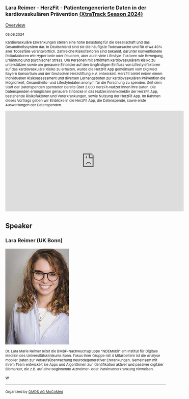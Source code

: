 ### Lara Reimer - HerzFit - Patientengenerierte Daten in der kardiovaskulären Prävention [(XtraTrack Season 2024)](XtraTracksOverview)

[Overview](XtraTracksOverview)

<p style="font-size:11px">05.06.2024</p>

<p style="font-size:11px">Kardiovaskuläre Erkrankungen stellen eine hohe Belastung für die Gesellschaft und das Gesundheitssystem dar. In Deutschland sind sie die häufigste Todesursache und für etwa 40% aller Todesfälle verantwortlich. Zahlreiche Risikofaktoren sind bekannt, darunter konventionelle Risikofaktoren wie Hypertonie oder Rauchen, aber auch viele Lifestyle-Faktoren wie Bewegung, Ernährung und psychischer Stress. Um Personen mit erhöhtem kardiovaslukärem Risiko zu unterstützen sowie um genauere Einblicke auf den langfristigen Einfluss von Lifestylefaktoren auf das kardiovaskuläre Risiko zu erhalten, wurde die HerzFit App gemeinsam vom DigiMed Bayern Konsortium und der Deutschen Herzstiftung e.V. entwickelt. HerzFit bietet neben einem individuellen Risikoassessment und diversen Lernangeboten zur kardiovaskulären Prävention die Möglichkeit, Gesundheits- und Lifestyledaten anonym für die Forschung zu spenden. Seit dem Start der Datenspenden spendeten bereits über 3.000 HerzFit-Nutzer:innen ihre Daten. Die Datenspenden ermöglichen genauere Einblicke in das Nutzer:innenkollektiv der HerzFit App, bestehende Risikofaktoren und Vorerkrankungen, sowie Nutzung der HerzFit App. Im Rahmen dieses Vortrags geben wir Einblicke in die HerzFit App, die Datenspende, sowie erste Auswertungen der Datenspenden.</p>

<!-- Once the Video is recorded -->
<center> <iframe width="560" height="315" src="https://www.youtube.com/embed/LTqFwA2fkCs?si=D_uWIs2XEajDZzA2" title="YouTube video player" frameborder="0" allow="accelerometer; autoplay; clipboard-write; encrypted-media; gyroscope; picture-in-picture; web-share" referrerpolicy="strict-origin-when-cross-origin" allowfullscreen></iframe></center>

<!-- [Register now](/2024/XtraTrackOverview) to secure your spot in the lectures and receive a calendar invitation including the access link.-->

<!-- [Join Us Life](/2024/XtraTrackOverview) to secure your spot in the lectures and receive a calendar invitation including the access link.-->

## Speaker
### Lara Reimer (UK Bonn)
<img src="/images/2024/csm_Reimer_LaraMarie_bdc3533b0c.jpg?raw=true"/>

<p style="font-size:11px">Dr. Lara Marie Reimer leitet die BMBF-Nachwuchsgruppe "NDEMobil" am Institut für Digitale Medizin des Universitätsklinikums Bonn. Fokus ihrer Gruppe mit 4 Mitarbeitern ist die Analyse mobiler Daten zur Verlaufsüberwachung neurodegenerativer Erkrankungen. Gemeinsam mit ihrem Team entwickelt sie Apps und Algorithmen zur Identifikation aktiver und passiver digitaler Biomarker, die z.B. auf eine beginnende Alzheimer- oder Parkinsonerkrankung hinweisen. </p>
w
<!-- second speaker-->
<!--<img src="/images/??/USER.jpg?raw=true"/>

<p style="font-size:11px">CV</p>-->

---
<p style="font-size:11px">Organized by <a href="http://mocomed.de">GMDS AG MoCoMed</a></p>
